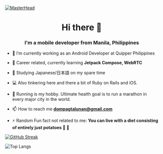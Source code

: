 ### 

[![MasterHead](https://media-exp1.licdn.com/dms/image/C5116AQFLSa4nUQ6YmQ/profile-displaybackgroundimage-shrink_350_1400/0/1559124554804?e=1664409600&v=beta&t=UT4fUFIT1BwwoP2Nnuz-vriU0_iVn_MZ79ghSyvXzk8)]()

<h1 align="center">Hi there 👋</h1>
<h3 align="center">I'm a mobile developer from Manila, Philippines</h3>

- 🔭 I’m currently working as an Android Developer at Quipper Philippines

- 🌱 Career related, currently learning **Jetpack Compose, WebRTC**

- 📖 Studying Japanese/日本語 on my spare time

- 💻 Also tinkering here and there a bit of Ruby on Rails and iOS. 

- 🏃 Running is my hobby. Ultimate health goal is to run a marathon in every major city in the world.

- 📫 How to reach me **dompagtalunan@gmail.com**

- ⚡ Random Fun fact not related to me: **You can live with a diet consisting of entirely just potatoes 🥔 🍟**

[![GitHub Streak](http://github-readme-streak-stats.herokuapp.com?user=imdmp&date_format=M%20j%5B%2C%20Y%5D)](https://git.io/streak-stats)

![Top Langs](https://github-readme-stats.vercel.app/api/top-langs/?username=imdmp&layout=compact)

<!--
**IMdmp/IMdmp** is a ✨ _special_ ✨ repository because its `README.md` (this file) appears on your GitHub profile.

Here are some ideas to get you started:

- 🔭 I’m currently working on ...
- 🌱 I’m currently learning ...
- 👯 I’m looking to collaborate on ...
- 🤔 I’m looking for help with ...
- 💬 Ask me about ...
- 📫 How to reach me: ...
- 😄 Pronouns: ...
- ⚡ Fun fact: ...
-->

